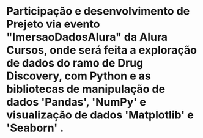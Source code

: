 # Participação e desenvolvimento de Prejeto via evento "ImersaoDadosAlura" da Alura Cursos, onde será feita a exploração de dados do ramo de Drug Discovery, com Python e as bibliotecas de manipulação de dados 'Pandas', 'NumPy' e visualização de dados 'Matplotlib' e 'Seaborn' .
